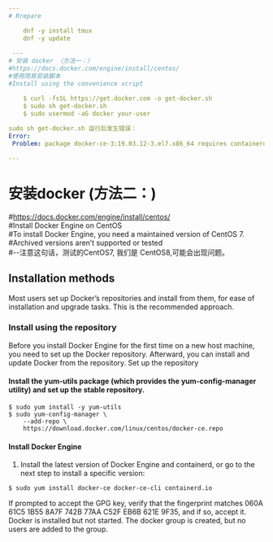 ```yaml
---
# Rrepare    

    dnf -y install tmux  
    dnf -y update  
 
 ---
# 安装 docker （方法一：） 
#https://docs.docker.com/engine/install/centos/  
#使用简易安装脚本  
#Install using the convenience script  

    $ curl -fsSL https://get.docker.com -o get-docker.sh  
    $ sudo sh get-docker.sh  
    $ sudo usermod -aG docker your-user  
 
sudo sh get-docker.sh 运行后发生错误：
Error: 
 Problem: package docker-ce-3:19.03.12-3.el7.x86_64 requires containerd.io >= 1.2.2-3, but none of the providers can be installed

---
```

# 安装docker (方法二：)
#https://docs.docker.com/engine/install/centos/  
#Install Docker Engine on CentOS  
#To install Docker Engine, you need a maintained version of CentOS 7.   
#Archived versions aren’t supported or tested  
#--注意这句话，测试的CentOS7, 我们是 CentOS8,可能会出现问题。  

## Installation methods
  Most users set up Docker’s repositories and install from them, for ease of installation and upgrade tasks. This is the recommended approach.
    
### Install using the repository

Before you install Docker Engine for the first time on a new host machine, you need to set up the Docker repository. Afterward, you can install and update Docker from the repository.
Set up the repository

#### Install the yum-utils package (which provides the yum-config-manager utility) and set up the stable repository.

    $ sudo yum install -y yum-utils
    $ sudo yum-config-manager \
        --add-repo \
        https://download.docker.com/linux/centos/docker-ce.repo

#### Install Docker Engine
  1. Install the latest version of Docker Engine and containerd, or go to the next step to install a specific version:  
   
    $ sudo yum install docker-ce docker-ce-cli containerd.io
    
   If prompted to accept the GPG key, verify that the fingerprint matches 060A 61C5 1B55 8A7F 742B 77AA C52F EB6B 621E 9F35, and if so, accept it.
   Docker is installed but not started. The docker group is created, but no users are added to the group.  



